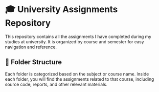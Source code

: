 # 🎓 University Assignments Repository

This repository contains all the assignments I have completed during my studies at university. It is organized by course and semester for easy navigation and reference.

## 📁 Folder Structure

Each folder is categorized based on the subject or course name. Inside each folder, you will find the assignments related to that course, including source code, reports, and other relevant materials.

